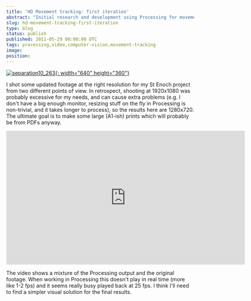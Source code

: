 ```yaml
---
title: 'HD Movement tracking: first iteration'
abstract: "Initial research and development using Processing for movement tracking."
slug: hd-movement-tracking-first-iteration
type: blog
status: publish
published: 2011-05-29 00:00:00 UTC
tags: processing,video,computer-vision,movement-tracking
image: 
position: 
---
```


[![separation10\_263](https://farm3.static.flickr.com/2044/5771709425_fbea6c2fb3_z.jpg){:
width="640" height="360"}][1]

I shot some updated footage at the right resolution for my St Enoch
project from two different points of view. In retrospect, shooting at
1920x1080 was probably excessive for my needs, and can cause extra
problems (e.g. I don\'t have a big enough monitor, resizing stuff on the
fly in Processing is non-trivial, and it takes longer to process), so
the results here are 1280x720. The ultimate goal is to make some large
(A1-ish) prints which will probably be from PDFs anyway.

<iframe src="https://player.vimeo.com/video/24357611" width="640"
height="360" frameborder="0" webkitallowfullscreen=""
mozallowfullscreen="" allowfullscreen=""></iframe>

The video shows a mixture of the Processing output and the original
footage. When working in Processing this doesn\'t play in real time
(more like 1-2 fps) and it seems really busy played back at 25 fps. I
think I\'ll need to find a simpler visual solution for the final
results.



[1]: https://www.flickr.com/photos/53111802@N05/5771709425/
